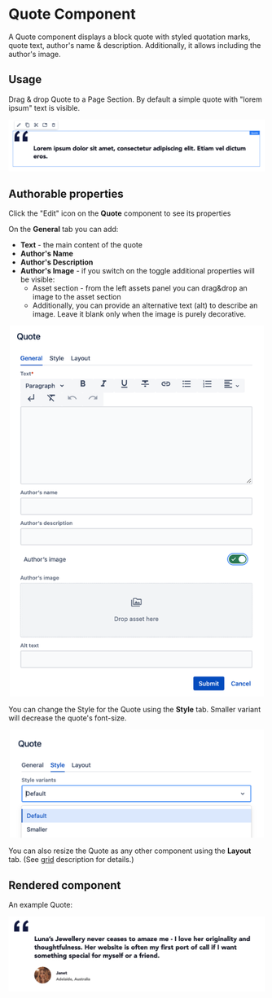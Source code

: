 # Quote Component

A Quote component displays a block quote with styled quotation marks, quote text, author's name & description. Additionally, it allows including the author's image.

## Usage

Drag & drop Quote to a Page Section. By default a simple quote with "lorem ipsum" text is visible.

<p align="center" width="100%">
    <img class="image--with-border" src="./quote-edit.jpg" alt="Quote">
</p>


## Authorable properties
Click the "Edit" icon on the **Quote** component to see its properties

On the **General** tab you can add:

  - **Text** - the main content of the quote
  - **Author's Name**
  - **Author's Description**
  - **Author's Image** - if you switch on the toggle additional properties will be visible:
      - Asset section - from the left assets panel you can drag&drop an image to the asset section
      - Additionally, you can provide an alternative text (alt) to describe an image. Leave it blank only when the image is purely decorative.

<p align="center" width="100%">
    <img class="image--with-border" src="./dialog-quote.jpg" alt="Quote component" width="500px">
</p>

You can change the Style for the Quote using the **Style** tab. Smaller variant will decrease the quote's font-size.

<p align="center" width="100%">
    <img class="image--with-border" src="./dialog-styles.jpg" alt="Quote styles" width="500px">
</p>

You can also resize the Quote as any other component using the **Layout** tab. (See [grid](../grid) description for details.)


## Rendered component

An example Quote:

<p align="center" width="100%">
    <img class="image--with-border" src="./quote.jpg" alt="Rendered Quote">
</p>


